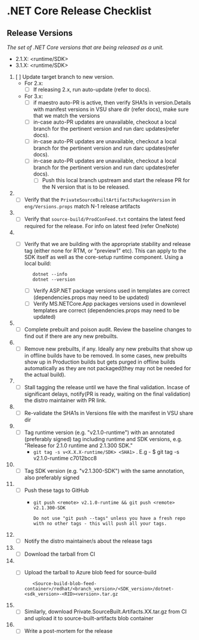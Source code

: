 # .NET Core Release Checklist

## Release Versions

_The set of .NET Core versions that are being released as a unit._

* 2.1.X: <runtime/SDK>
* 3.1.X: <runtime/SDK>



1. [ ] Update target branch to new version.
   - For 2.x:
     - [ ] If releasing 2.x, run auto-update (refer to docs).
   - For 3.x:
     - [ ] if maestro auto-PR is active, then verify SHA1s in version.Details with manifest versions in VSU share dir (refer docs), make sure that we match the versions
     - [ ] in-case auto-PR updates are unavailable, checkout a local branch for the pertinent version and run darc updates(refer docs). 
      - [ ] in-case auto-PR updates are unavailable, checkout a local branch for the pertinent version and run darc updates(refer docs). 
     - [ ] in-case auto-PR updates are unavailable, checkout a local branch for the pertinent version and run darc updates(refer docs). 
       - [ ] Push this local branch upstream and start the release PR for the N version that is to be released.
1. - [ ] Verify that the `PrivateSourceBuiltArtifactsPackageVersion` in `eng/Versions.props` match N-1 release artifacts
1. - [ ] Verify that `source-build/ProdConFeed.txt` contains the latest feed required for the release. For info on latest feed (refer OneNote)
1. - [ ] Verify that we are building with the appropriate stability and release tag (either none for RTM, or "preview1" etc).  This can apply to the SDK itself as well as the core-setup runtime component. Using a local build:
        
            dotnet --info
            dotnet --version

      - [ ] Verify ASP.NET package versions used in templates are correct (dependencies.props may need to be updated)
      - [ ] Verify MS.NETCore.App packages versions used in downlevel templates are correct (dependencies.props may need to be updated)
1. - [ ] Complete prebuilt and poison audit. Review the baseline changes to find out if there are any new prebuilts. 
1. - [ ] Remove new prebuilts, if any. Ideally any new prebuilts that show up in offline builds have to be removed. In some cases, new prebuilts show up in Production builds but gets purged in offline builds automatically as they are not packaged(they may not be needed for the actual build).
1. - [ ] Stall tagging the release until we have the final validation. Incase of significant delays, notify(PR is ready, waiting on the final validation) the distro maintainer with PR link.
1. - [ ] Re-validate the SHA1s in Versions file with the manifest in VSU share dir
1. - [ ] Tag runtime version (e.g. "v2.1.0-runtime") with an annotated (preferably signed) tag including runtime and SDK versions, e.g. "Release for 2.1.0 runtime and 2.1.300 SDK."
      - `git tag -s v<X.X.X-runtime/SDK> <SHA1>` . E.g - $ git tag -s v2.1.0-runtime c7012bcc8
1. - [ ] Tag SDK version (e.g. "v2.1.300-SDK") with the same annotation, also preferably signed
1. - [ ] Push these tags to GitHub
      - `git push <remote> v2.1.0-runtime && git push <remote> v2.1.300-SDK`
            
            Do not use "git push --tags" unless you have a fresh repo with no other tags - this will push all your tags.
1. - [ ] Notify the distro maintainer/s about the release tags
1. - [ ] Download the tarball from CI
1. - [ ] Upload the tarball to Azure blob feed for source-build

            <Source-build-blob-feed-container>/redhat/<branch_version>/<SDK_version>/dotnet-<sdk_version>-<RID><version>.tar.gz

1. - [ ] Similarly, download Private.SourceBuilt.Artifacts.XX.tar.gz from CI and upload it to source-built-artifacts blob container
1. - [ ] Write a post-mortem for the release
